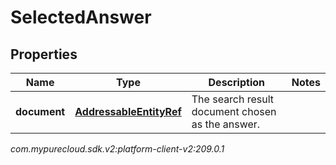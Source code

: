 # SelectedAnswer


## Properties

| Name | Type | Description | Notes |
| ------------ | ------------- | ------------- | ------------- |
| **document** | [**AddressableEntityRef**](AddressableEntityRef) | The search result document chosen as the answer. |  |




_com.mypurecloud.sdk.v2:platform-client-v2:209.0.1_
